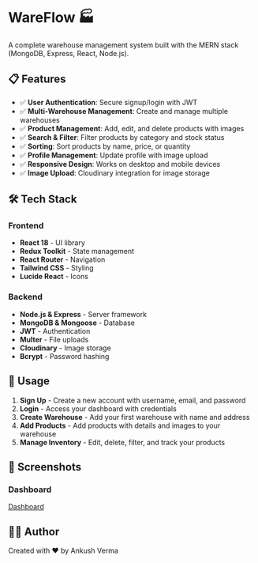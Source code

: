 # WareFlow 🏭

A complete warehouse management system built with the MERN stack (MongoDB, Express, React, Node.js).



## 📋 Features

- ✅ **User Authentication**: Secure signup/login with JWT
- ✅ **Multi-Warehouse Management**: Create and manage multiple warehouses
- ✅ **Product Management**: Add, edit, and delete products with images
- ✅ **Search & Filter**: Filter products by category and stock status
- ✅ **Sorting**: Sort products by name, price, or quantity
- ✅ **Profile Management**: Update profile with image upload
- ✅ **Responsive Design**: Works on desktop and mobile devices
- ✅ **Image Upload**: Cloudinary integration for image storage

## 🛠️ Tech Stack

### Frontend
- **React 18** - UI library
- **Redux Toolkit** - State management
- **React Router** - Navigation
- **Tailwind CSS** - Styling
- **Lucide React** - Icons

### Backend
- **Node.js & Express** - Server framework
- **MongoDB & Mongoose** - Database
- **JWT** - Authentication
- **Multer** - File uploads
- **Cloudinary** - Image storage
- **Bcrypt** - Password hashing


## 🚀 Usage

1. **Sign Up** - Create a new account with username, email, and password
2. **Login** - Access your dashboard with credentials
3. **Create Warehouse** - Add your first warehouse with name and address
4. **Add Products** - Add products with details and images to your warehouse
5. **Manage Inventory** - Edit, delete, filter, and track your products

## 📸 Screenshots

### Dashboard
[Dashboard](./assets/dashboard.png)


## 👨‍💻 Author

Created with ❤️ by Ankush Verma

